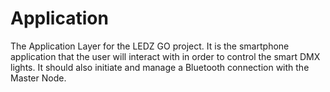 # Application
The Application Layer for the LEDZ GO project. It is the smartphone application that the user will interact with in order to control the smart DMX lights. It should also initiate and manage a Bluetooth connection with the Master Node.


